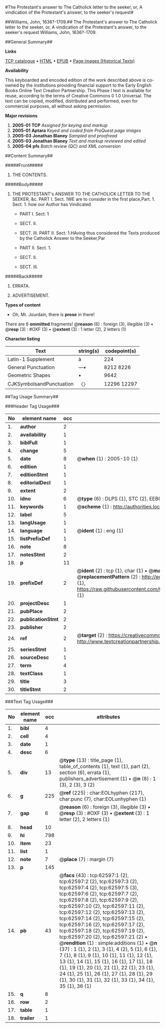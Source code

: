 #The Protestant's answer to The Catholick letter to the seeker, or, A vindication of the Protestant's answer, to the seeker's request#

##Williams, John, 1636?-1709.##
The Protestant's answer to The Catholick letter to the seeker, or, A vindication of the Protestant's answer, to the seeker's request
Williams, John, 1636?-1709.

##General Summary##

**Links**

[TCP catalogue](http://www.ota.ox.ac.uk/tcp/)  • 
[HTML](http://tei.it.ox.ac.uk/tcp/Texts-HTML/free/A66/A66413.html)  • 
[EPUB](http://tei.it.ox.ac.uk/tcp/Texts-EPUB/free/A66/A66413.epub) • 
[Page images (Historical Texts)](https://data.historicaltexts.jisc.ac.uk/view?pubId=eebo-12498436e&pageId=eebo-12498436e-62597-1)

**Availability**

This keyboarded and encoded edition of the
	       work described above is co-owned by the institutions
	       providing financial support to the Early English Books
	       Online Text Creation Partnership. This Phase I text is
	       available for reuse, according to the terms of Creative
	       Commons 0 1.0 Universal. The text can be copied,
	       modified, distributed and performed, even for
	       commercial purposes, all without asking permission.

**Major revisions**

1. __2005-01__ __TCP__ *Assigned for keying and markup*
1. __2005-01__ __Aptara__ *Keyed and coded from ProQuest page images*
1. __2005-03__ __Jonathan Blaney__ *Sampled and proofread*
1. __2005-03__ __Jonathan Blaney__ *Text and markup reviewed and edited*
1. __2005-04__ __pfs__ *Batch review (QC) and XML conversion*

##Content Summary##

#####Front#####

1. THE
CONTENTS.

#####Body#####

1. THE
PROTESTANT's ANSWER
TO THE
CATHOLICK LETTER
TO THE
SEEKER, &c.
PART I. Sect. 1WE are to consider in the first place,Part. 1. Sect. 1. how our Author has
Vindicated
      * PART I. Sect. 1

      * SECT. II.

      * SECT. III.
PART II. Sect. 1.HAving thus considered the Texts produced by the Catholick
Answer to the Seeker,Par
      * PART II. Sect. 1.

      * SECT. II.

      * SECT. III.

#####Back#####

1. ERRATA.

1. ADVERTISEMENT.

**Types of content**

  * Oh, Mr. Jourdain, there is **prose** in there!

There are 6 **ommitted** fragments! 
 @__reason__ (6) : foreign (3), illegible (3)  •  @__resp__ (3) : #OXF (3)  •  @__extent__ (3) : 1 letter (2), 2 letters (1)

**Character listing**


|Text|string(s)|codepoint(s)|
|---|---|---|
|Latin-1 Supplement|à|224|
|General Punctuation|—•|8212 8226|
|Geometric Shapes|▪|9642|
|CJKSymbolsandPunctuation|〈〉|12296 12297|

##Tag Usage Summary##

###Header Tag Usage###

|No|element name|occ|attributes|
|---|---|---|---|
|1.|__author__|2||
|2.|__availability__|1||
|3.|__biblFull__|1||
|4.|__change__|5||
|5.|__date__|8| @__when__ (1) : 2005-10 (1)|
|6.|__edition__|1||
|7.|__editionStmt__|1||
|8.|__editorialDecl__|1||
|9.|__extent__|2||
|10.|__idno__|6| @__type__ (6) : DLPS (1), STC (2), EEBO-CITATION (1), OCLC (1), VID (1)|
|11.|__keywords__|1| @__scheme__ (1) : http://authorities.loc.gov/ (1)|
|12.|__label__|5||
|13.|__langUsage__|1||
|14.|__language__|1| @__ident__ (1) : eng (1)|
|15.|__listPrefixDef__|1||
|16.|__note__|8||
|17.|__notesStmt__|2||
|18.|__p__|11||
|19.|__prefixDef__|2| @__ident__ (2) : tcp (1), char (1)  •  @__matchPattern__ (2) : ([0-9\-]+):([0-9IVX]+) (1), (.+) (1)  •  @__replacementPattern__ (2) : http://eebo.chadwyck.com/downloadtiff?vid=$1&page=$2 (1), https://raw.githubusercontent.com/textcreationpartnership/Texts/master/tcpchars.xml#$1 (1)|
|20.|__projectDesc__|1||
|21.|__pubPlace__|2||
|22.|__publicationStmt__|2||
|23.|__publisher__|2||
|24.|__ref__|2| @__target__ (2) : https://creativecommons.org/publicdomain/zero/1.0/ (1), http://www.textcreationpartnership.org/docs/. (1)|
|25.|__seriesStmt__|1||
|26.|__sourceDesc__|1||
|27.|__term__|4||
|28.|__textClass__|1||
|29.|__title__|3||
|30.|__titleStmt__|2||


###Text Tag Usage###

|No|element name|occ|attributes|
|---|---|---|---|
|1.|__bibl__|4||
|2.|__cell__|4||
|3.|__date__|1||
|4.|__desc__|6||
|5.|__div__|13| @__type__ (13) : title_page (1), table_of_contents (1), text (1), part (2), section (6), errata (1), publishers_advertisement (1)  •  @__n__ (8) : 1 (3), 2 (3), 3 (2)|
|6.|__g__|225| @__ref__ (225) : char:EOLhyphen (217), char:punc (7), char:EOLunhyphen (1)|
|7.|__gap__|6| @__reason__ (6) : foreign (3), illegible (3)  •  @__resp__ (3) : #OXF (3)  •  @__extent__ (3) : 1 letter (2), 2 letters (1)|
|8.|__head__|10||
|9.|__hi__|798||
|10.|__item__|23||
|11.|__list__|1||
|12.|__note__|7| @__place__ (7) : margin (7)|
|13.|__p__|145||
|14.|__pb__|43| @__facs__ (43) : tcp:62597:1 (2), tcp:62597:2 (2), tcp:62597:3 (2), tcp:62597:4 (2), tcp:62597:5 (3), tcp:62597:6 (2), tcp:62597:7 (2), tcp:62597:8 (2), tcp:62597:9 (2), tcp:62597:10 (2), tcp:62597:11 (2), tcp:62597:12 (2), tcp:62597:13 (2), tcp:62597:14 (2), tcp:62597:15 (2), tcp:62597:16 (2), tcp:62597:17 (2), tcp:62597:18 (2), tcp:62597:19 (2), tcp:62597:20 (2), tcp:62597:21 (2)  •  @__rendition__ (1) : simple:additions (1)  •  @__n__ (37) : 1 (1), 2 (1), 3 (1), 4 (2), 5 (1), 6 (1), 7 (1), 8 (1), 9 (1), 10 (1), 11 (1), 12 (1), 13 (1), 14 (1), 15 (1), 16 (1), 17 (1), 18 (1), 19 (1), 20 (1), 21 (1), 22 (1), 23 (1), 24 (1), 25 (1), 26 (1), 27 (1), 28 (1), 29 (1), 30 (1), 31 (1), 32 (1), 33 (1), 34 (1), 35 (1), 36 (1)|
|15.|__q__|8||
|16.|__row__|2||
|17.|__table__|1||
|18.|__trailer__|1||

